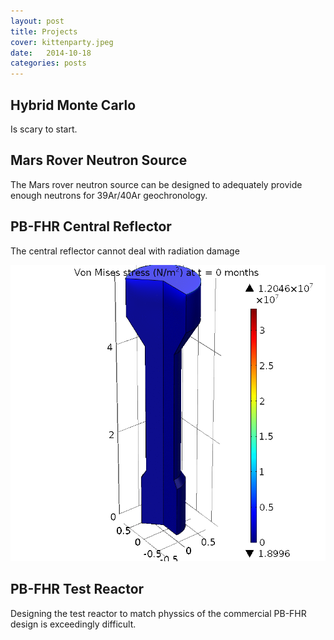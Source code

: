 ```yaml
---
layout: post
title: Projects 
cover: kittenparty.jpeg
date:   2014-10-18
categories: posts
---
```


## Hybrid Monte Carlo

Is scary to start. 

## Mars Rover Neutron Source

The Mars rover neutron source can be designed to adequately provide enough neutrons for 39Ar/40Ar geochronology. 

## PB-FHR Central Reflector

The central reflector cannot deal with radiation damage

![Central Reflector](/images/StressMises.gif)

## PB-FHR Test Reactor

Designing the test reactor to match physsics of the commercial PB-FHR design is exceedingly difficult. 

